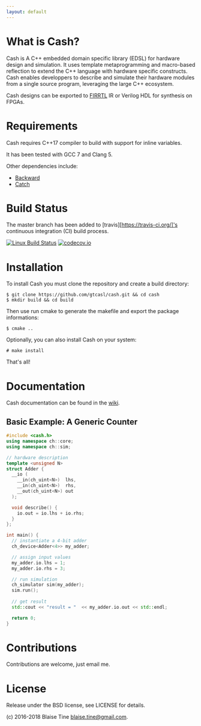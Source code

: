 ```yaml
---
layout: default
---
```


# What is Cash?

Cash is A C++ embedded domain specific library (EDSL) for hardware design and simulation. It uses template metaprogramming and macro-based reflection to extend the C++ language with hardware specific constructs. Cash enables developpers to describe and simulate their hardware modules from a single source program, leveraging the large C++ ecosystem.

Cash designs can be exported to [FIRRTL](https://github.com/freechipsproject/firrtl) IR or Verilog HDL for synthesis on FPGAs.

# Requirements

Cash requires C++17 compiler to build with support for inline variables.

It has been tested with GCC 7 and Clang 5.

Other dependencies include:
  - [Backward](https://github.com/bombela/backward-cpp)
  - [Catch](https://github.com/catchorg/Catch2)

# Build Status

The master branch has been added to [travis][https://travis-ci.org/]'s continuous integration (CI) build process.

[![Linux Build Status](https://travis-ci.org/gtcasl/cash.png?branch=master)](https://travis-ci.org/gtcasl/cash) 
[![codecov.io](http://codecov.io/github/gtcasl/cash/coverage.svg?branch=master)](http://codecov.io/github/gtcasl/cash?branch=master)

# Installation

To install Cash you must clone the repository and create a build directory:

    $ git clone https://github.com/gtcasl/cash.git && cd cash
    $ mkdir build && cd build

Then use run cmake to generate the makefile and export the package informations:

    $ cmake ..

Optionally, you can also install Cash on your system:

    # make install
    
That's all!

# Documentation

Cash documentation can be found in the [wiki](https://github.com/gtcasl/cash/wiki).

## Basic Example: A Generic Counter

```C++
#include <cash.h>
using namespace ch::core;
using namespace ch::sim;

// hardware description
template <unsigned N>
struct Adder {
  __io (
    __in(ch_uint<N>)  lhs,
    __in(ch_uint<N>)  rhs,
    __out(ch_uint<N>) out
  );

  void describe() {
    io.out = io.lhs + io.rhs;
  }
};

int main() {
  // instantiate a 4-bit adder
  ch_device<Adder<4>> my_adder;

  // assign input values
  my_adder.io.lhs = 1;
  my_adder.io.rhs = 3;

  // run simulation
  ch_simulator sim(my_adder);
  sim.run();
  
  // get result
  std::cout << "result = "  << my_adder.io.out << std::endl;

  return 0;
}
```
# Contributions

Contributions are welcome, just email me.

# License

Release under the BSD license, see LICENSE for details.

(c) 2016-2018 Blaise Tine blaise.tine@gmail.com.
